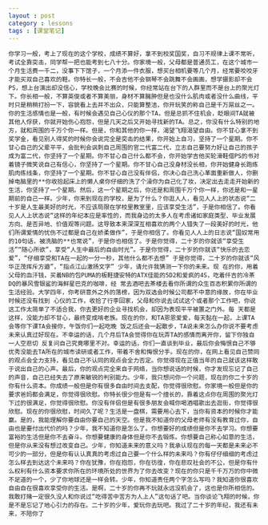 ```yaml
---
layout : post
category : lessons
tags : [课堂笔记]
--- 
```

	你学习一般，考上了现在的这个学校，成绩不算好，拿不到校奖国奖，自习不规律上课不常听，考试全靠突击，同学帮一把也能考到七八十分。你家境一般，父母都是普通员工，在这个城市一个月生活费一千二，没事下下馆子，一个月添一件衣服，想买台相机要等几个月，经常要咬咬牙才能买双自己喜欢的鞋。你特长一般，不会吉他不会钢琴不会跳舞不会画画，想学摄影却不会PS，想上台演出却没信心，学校晚会比赛的时候，你经常站在台下的人群里而不是台上的聚光灯下。你长相一般，不算英俊或者不算美丽，身材不算臃肿但是也没什么肌肉或者没什么曲线，平时只是稍稍打扮一下，容貌看上去并不出众，只能算整洁，你开玩笑的称自己是千万屌丝之一。你的生活感情也是一般，有时候会遇见自己心仪的那个TA，但是总抓不住机会，眨眼间TA就被其他人俘获，你就开始伤心抱怨，但是几天之后又开始寻找新的TA。总之，你没有什么特别的地方，就和周围的千万个你一样。但是，你和其他的你一样，渴望飞翔渴望自由。你不甘心拿不到奖学金，看见别人得奖的时候你会说完全是突击的结果，你开始上自习，坚持了一个星期。你不甘心自己的父辈平平，会批判会讽刺自己周围的官二代富二代，立志自己要努力好让自己的孩子成为富二代，你坚持了一个星期。你不甘心自己什么都不会，你开始学吉他买轮滑鞋借PS的书对着镜子微笑说自己有信心，你坚持了一个星期。你不甘心自己没身材没长相，你开始健身长跑练肌肉练线条，你坚持了一个星期。你不甘心自己没有伴侣，你决心自己洗心革面重新做人，你删掉电脑里的**你收拾起床上的懒人桌你仔细的洗了个澡你为自己化了妆，决定出去走走开始新的生活，你坚持了一个星期。然后，这一个星期之后，你还是和周围千万个你一样，你还是和一星期前的自己一样。少年，你来到现在的学校，是为了什么？你逛人人，看见人人上的状态说“二十岁是人生最美好的时光，不应该局限在学校里教室里，应该享受生活”，于是你相信了。你看见人人上状态说“这样的年纪本应是率性的，而我身边的太多人在考虑诸如家庭类型、毕业发展方向、是否异地、价值观等问题。这导致本来深深互相喜欢的两个人错失了一段美好的时光，他们所谓爱情的忧伤不过都是自己在娇柔做作”，于是你相信了。你看见人人上的日志说“国奴常用的10句话，被洗脑的**也常说”，于是你也相信了。于是你觉得，二十岁的你就该“享受生活”“随心所欲”，享受“人生中最后的自由时光”。于是你觉得，二十岁的你就该“快乐的去恋爱”，“仔细享受和TA在一起的一分一秒，其他什么都不去想” 于是你觉得，二十岁的你就该“风华正茂挥斥方遒”，“指点江山激扬文字” 少年，请允许我猜测一下你的未来。现 在的你，用着父母的血汗钱，买着NB的包PUMA的板鞋捷安特的ATX佳能的5D2和爱疯的4S，吃着仟吉的冷茶DQ的暴风雪银鲨的海鲜星巴克的咖啡，经 常去酒吧去茶楼去看你所谓的众生百态积累你所谓的生活经验。大学四年，你考研意外之外的落榜，因为双选会时候公司都不中意的缘故，你在毕业时候还没有找到 心仪的工作，收拾了行李回家，父母和你说去试试这个或者那个工作吧，你说这工作太简单了不适合我，你去更好的企业寻找机会，却因为表现平平被置之门外。每 天都是这样，没能力却不甘心，最终变成啃老族。现在的你，和TA恩恩爱爱，每天黏在一起，上课TA会等你下课TA会接你，午饭你们一起吃晚 饭之后还会一起散步，TA说未来怎么办你说不要考虑未来认真过好现在。不幸运的话，几个月后TA会觉得你在玩弄TA的感情而离开你，留下你独自一人空悲切 反复问自己究竟哪里不对。幸运的话，你们一直谈到毕业，最后你会悔恨自己不够优秀没能去TA所在的城市读研或者工作，带着不舍和悔恨分手。现在的你，在网上看见自己赞同的观点会全力支持，看见自己不认同的观点会全力否定。你觉得现在正值当年的自己就该这样敢于说出自己的心声。最后，你的观点完全来自于网络，当你想说话的时候，你才发现忘记了自己的声音，自己已经失去了原来敏锐的判别能力。少年，我只想问你一个问题，现在的你二十岁的你有什么资本。你成绩一般但是你有很多自由时间去支配，你觉得很欣慰。你家境一般但是你的要求爸妈都会满足，你觉得很欣慰。你特长很少但是有一个擅长的，靠着这点你在周围的聚光灯下过的很满足，你觉得很欣慰。你没有伴侣但是有很多朋友会喊你喝酒唱歌出去逛街，你觉得很欣慰。现在的你很欣慰，时间久了呢？生活是一盘棋，需要用心去下，当你有资本的时候你才能赢。是的，我能理解你要自由你要自己的天空。但是我不知道你的父母老师有没有教育过你，自由也是要付出代价的吗？少年，我不知道你是怎么了。你想要好的成绩但是你不去学习。你想要富裕的生活但是你不去奋斗。你想要健康的身体但是你不去锻炼。你想要自己称心如意的生活，但是你从来没有想过改变自己。少年，你知道未来的意义吗？我承认现在的每一天都是未来必不可少的一部分，但是你有认认真真的考虑过自己要一个什么样的未来吗？你有仔仔细细的考虑过怎么样去到达这个未来吗？你在犹豫，你在抱怨，你在彷徨，你在悲叹社会的不公，但是你有什么权利有什么资本要求你所在的环境所处的世界为了你去改变？现在的你只是千千万万的你中微不足道的一个，少了你地球还是一样会转。少年，你知道责任两个字怎么写吗？我知道你很喜欢自由自在很喜欢享受你的生活。是啊，二十岁的你再不玩就永远没机会了，这也是你所相信的。我敢打赌一定很久没人和你说过“吃得苦中苦方为人上人”这句话了吧。当你谈论飞翔的时候，你是不是忘记了地心引力的存在。二十岁的少年，爱玩你去玩吧。我过了二十岁的年纪，我还有未来，不陪你了